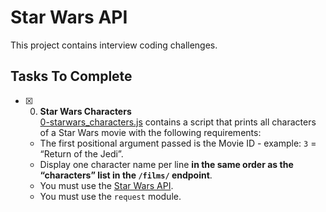 # Star Wars API

This project contains interview coding challenges.

## Tasks To Complete

+ [x] 0.  **Star Wars Characters**<br/>[0-starwars_characters.js](0-starwars_characters.js) contains a script that prints all characters of a Star Wars movie with the following requirements:
  + The first positional argument passed is the Movie ID - example: `3` = “Return of the Jedi”.
  + Display one character name per line **in the same order as the “characters” list in the `/films/` endpoint**.
  + You must use the [Star Wars API](https://swapi-api.hbtn.io/).
  + You must use the `request` module.
